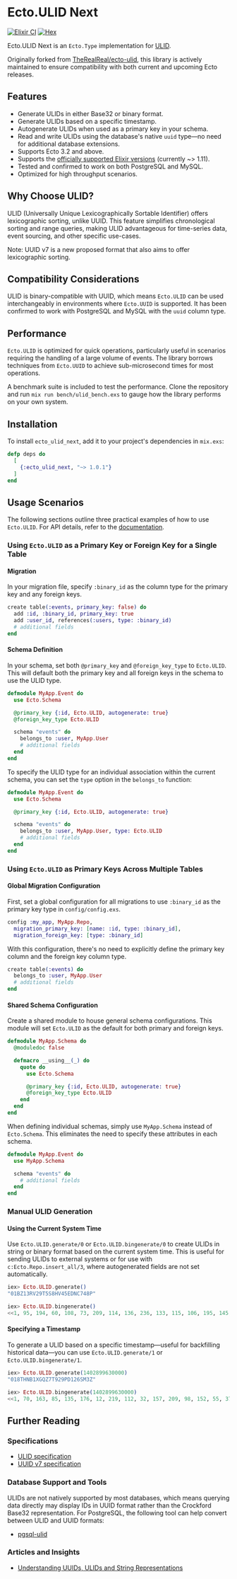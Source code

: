 # Ecto.ULID Next

[![Elixir CI](https://github.com/woylie/ecto_ulid/actions/workflows/elixir.yml/badge.svg)](https://github.com/woylie/ecto_ulid/actions/workflows/elixir.yml)
[![Hex](https://img.shields.io/hexpm/v/ecto_ulid_next)](https://hex.pm/packages/ecto_ulid_next)

Ecto.ULID Next is an `Ecto.Type` implementation for [ULID](https://github.com/ulid/spec).

Originally forked from [TheRealReal/ecto-ulid](https://github.com/TheRealReal/ecto-ulid),
this library is actively maintained to ensure compatibility with both current
and upcoming Ecto releases.

## Features

- Generate ULIDs in either Base32 or binary format.
- Generate ULIDs based on a specific timestamp.
- Autogenerate ULIDs when used as a primary key in your schema.
- Read and write ULIDs using the database's native `uuid` type—no need for
  additional database extensions.
- Supports Ecto 3.2 and above.
- Supports the [officially supported Elixir versions](https://hexdocs.pm/elixir/compatibility-and-deprecations.html) (currently ~> 1.11).
- Tested and confirmed to work on both PostgreSQL and MySQL.
- Optimized for high throughput scenarios.

## Why Choose ULID?

ULID (Universally Unique Lexicographically Sortable Identifier) offers
lexicographic sorting, unlike UUID. This feature simplifies chronological
sorting and range queries, making ULID advantageous for time-series data, event
sourcing, and other specific use-cases.

Note: UUID v7 is a new proposed format that also aims to offer lexicographic
sorting.

## Compatibility Considerations

ULID is binary-compatible with UUID, which means `Ecto.ULID` can be used
interchangeably in environments where `Ecto.UUID` is supported. It has been
confirmed to work with PostgreSQL and MySQL with the `uuid` column type.

## Performance

`Ecto.ULID` is optimized for quick operations, particularly useful in scenarios
requiring the handling of a large volume of events. The library borrows
techniques from `Ecto.UUID` to achieve sub-microsecond times for most
operations.

A benchmark suite is included to test the performance. Clone the repository and
run `mix run bench/ulid_bench.exs` to gauge how the library performs on your own
system.

## Installation

To install `ecto_ulid_next`, add it to your project's dependencies in `mix.exs`:

```elixir
defp deps do
  [
    {:ecto_ulid_next, "~> 1.0.1"}
  ]
end
```

## Usage Scenarios

The following sections outline three practical examples of how to use
`Ecto.ULID`. For API details, refer to the
[documentation](https://hexdocs.pm/ecto_ulid_next).

### Using `Ecto.ULID` as a Primary Key or Foreign Key for a Single Table

#### Migration

In your migration file, specify `:binary_id` as the column type for the
primary key and any foreign keys.

```elixir
create table(:events, primary_key: false) do
  add :id, :binary_id, primary_key: true
  add :user_id, references(:users, type: :binary_id)
  # additional fields
end
```

#### Schema Definition

In your schema, set both `@primary_key` and `@foreign_key_type` to `Ecto.ULID`.
This will default both the primary key and all foreign keys in the schema to use
the ULID type.

```elixir
defmodule MyApp.Event do
  use Ecto.Schema

  @primary_key {:id, Ecto.ULID, autogenerate: true}
  @foreign_key_type Ecto.ULID

  schema "events" do
    belongs_to :user, MyApp.User
    # additional fields
  end
end
```

To specify the ULID type for an individual association within the current
schema, you can set the `type` option in the `belongs_to` function:

```elixir
defmodule MyApp.Event do
  use Ecto.Schema

  @primary_key {:id, Ecto.ULID, autogenerate: true}

  schema "events" do
    belongs_to :user, MyApp.User, type: Ecto.ULID
    # additional fields
  end
end
```

### Using `Ecto.ULID` as Primary Keys Across Multiple Tables

#### Global Migration Configuration

First, set a global configuration for all migrations to use `:binary_id` as the
primary key type in `config/config.exs`.

```elixir
config :my_app, MyApp.Repo,
  migration_primary_key: [name: :id, type: :binary_id],
  migration_foreign_key: [type: :binary_id]
```

With this configuration, there's no need to explicitly define the primary key
column and the foreign key column type.

```elixir
create table(:events) do
  belongs_to :user, MyApp.User
  # additional fields
end
```

#### Shared Schema Configuration

Create a shared module to house general schema configurations. This module will
set `Ecto.ULID` as the default for both primary and foreign keys.

```elixir
defmodule MyApp.Schema do
  @moduledoc false

  defmacro __using__(_) do
    quote do
      use Ecto.Schema

      @primary_key {:id, Ecto.ULID, autogenerate: true}
      @foreign_key_type Ecto.ULID
    end
  end
end
```

When defining individual schemas, simply use `MyApp.Schema` instead of
`Ecto.Schema`. This eliminates the need to specify these attributes in each
schema.

```elixir
defmodule MyApp.Event do
  use MyApp.Schema

  schema "events" do
    # additional fields
  end
end
```

### Manual ULID Generation

#### Using the Current System Time

Use `Ecto.ULID.generate/0` or `Ecto.ULID.bingenerate/0` to create ULIDs in
string or binary format based on the current system time. This is useful for
sending ULIDs to external systems or for use with `c:Ecto.Repo.insert_all/3`,
where autogenerated fields are not set automatically.

```elixir
iex> Ecto.ULID.generate()
"01BZ13RV29T5S8HV45EDNC748P"

iex> Ecto.ULID.bingenerate()
<<1, 95, 194, 60, 108, 73, 209, 114, 136, 236, 133, 115, 106, 195, 145, 22>>
```

#### Specifying a Timestamp

To generate a ULID based on a specific timestamp—useful for backfilling
historical data—you can use `Ecto.ULID.generate/1` or `Ecto.ULID.bingenerate/1`.

```elixir
iex> Ecto.ULID.generate(1402899630000)
"018THNB1XGQZ7T929PD126SM3Z"

iex> Ecto.ULID.bingenerate(1402899630000)
<<1, 70, 163, 85, 135, 176, 12, 219, 112, 32, 157, 209, 98, 152, 55, 37>>
```

## Further Reading

### Specifications

- [ULID specification](https://github.com/ulid/spec)
- [UUID v7 specification](https://datatracker.ietf.org/doc/html/draft-ietf-uuidrev-rfc4122bis#name-uuid-version-7)

### Database Support and Tools

ULIDs are not natively supported by most databases, which means querying data
directly may display IDs in UUID format rather than the Crockford Base32
representation. For PostgreSQL, the following tool can help convert between ULID
and UUID formats:

- [pgsql-ulid](https://github.com/scoville/pgsql-ulid)

### Articles and Insights

- [Understanding UUIDs, ULIDs and String Representations](https://sudhir.io/uuids-ulids)
